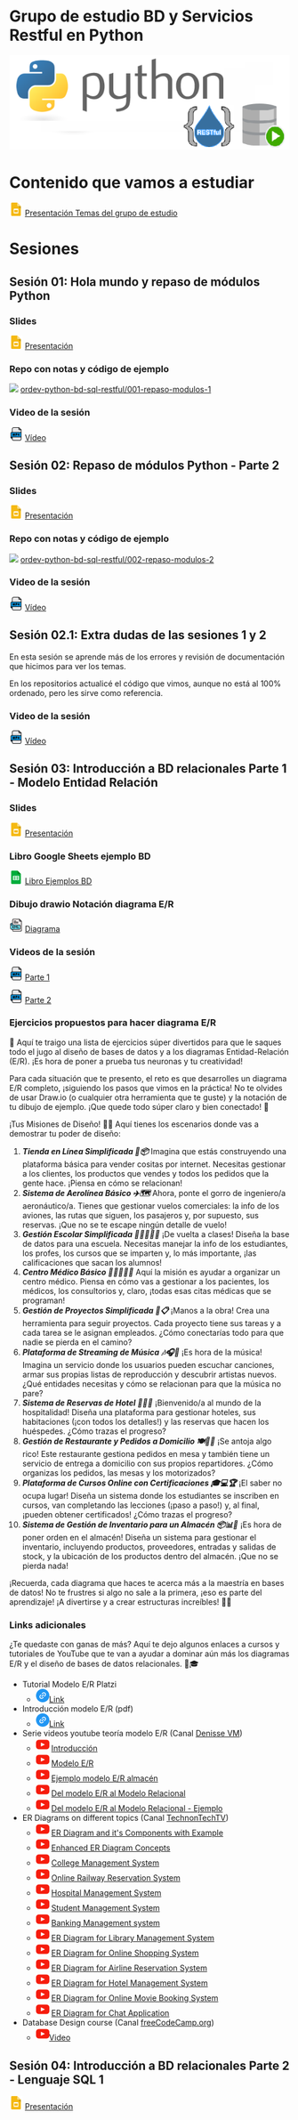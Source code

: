 # Grupo de estudio BD y Servicios Restful en Python

![](./img/logo.png)

# Contenido que vamos a estudiar

![](./img/slides_icon.png) [Presentación Temas del grupo de estudio](https://docs.google.com/presentation/d/1SEisiShJnT6mIKS3UhYhbg3EUdGu0F_Km-1nYkAIreg/edit?usp=drive_link)

# Sesiones

## Sesión 01: Hola mundo y repaso de módulos Python

### Slides

![](./img/slides_icon.png) [Presentación](https://docs.google.com/presentation/d/1RT8x815My8LgtLI68cLRwDvDV0M6MoSAvsAoS0iyw8U/edit?usp=drive_link)

### Repo con notas y código de ejemplo

![](./img/github.png) [ordev-python-bd-sql-restful/001-repaso-modulos-1](https://github.com/ordev-python-bd-sql-restful/001-repaso-modulos-1)

### Video de la sesión

![](./img/mp4_file_icon.png) [Vídeo](https://drive.google.com/file/d/1vZmrxmNBCkX9ChccSs61QL33UMdpZfX7/view?usp=drive_link)

## Sesión 02: Repaso de módulos Python - Parte 2

### Slides

![](./img/slides_icon.png) [Presentación](https://docs.google.com/presentation/d/12u5MsXCl7Es19l8AzzDAsxHPApaLXZprcn4tVywq-Bc/edit?usp=drive_link)

### Repo con notas y código de ejemplo

![](./img/github.png) [ordev-python-bd-sql-restful/002-repaso-modulos-2](https://github.com/ordev-python-bd-sql-restful/002-repaso-modulos-2
)

### Video de la sesión

![](./img/mp4_file_icon.png) [Vídeo](https://drive.google.com/file/d/1oCE84KeFUQZYoBW__WIoVkJEWxHMZuci/view?usp=drive_link)

## Sesión 02.1: Extra dudas de las sesiones 1 y 2

En esta sesión se aprende más de los errores y revisión de documentación que hicimos para ver los temas.

En los repositorios actualicé el código que vimos, aunque no está al 100% ordenado, pero les sirve como referencia.

### Video de la sesión  

![](./img/mp4_file_icon.png) [Vídeo](https://drive.google.com/file/d/1XeAzb-3JAqY9n-0JS9mvW6AByzY3oKkT/view?usp=drive_links)

## Sesión 03: Introducción a BD relacionales Parte 1 - Modelo Entidad Relación

### Slides

![](./img/slides_icon.png) [Presentación](https://docs.google.com/presentation/d/1lcbN3qRjeEUqlrVDs2O_jd0XP1__hUskn6Bga8mNcuc/edit?usp=drive_link)


### Libro Google Sheets ejemplo BD

![](./img/google-sheets.png) [Libro Ejemplos BD](https://docs.google.com/spreadsheets/d/1DRgRMSruw5Wz-XnXNGayGbaArSWohrGmFjzh4QXbs5k/edit?usp=drive_link)

### Dibujo drawio Notación diagrama E/R

![](./img/xml.png) [Diagrama](https://drive.google.com/file/d/1Qgod82o_eRyTkFXsYJkEMmstob3tYFIC/view?usp=drive_link)


### Videos de la sesión

![](./img/mp4_file_icon.png) [Parte 1](https://drive.google.com/file/d/1XKswtPM9jh7nrAH_uJuYXG8y47Xwgdof/view?usp=drive_link)

![](./img/mp4_file_icon.png) [Parte 2](https://drive.google.com/file/d/1y_Pir-_vRjnkIftNR7lNsUFg72AV2iC0/view?usp=drive_link)

### Ejercicios propuestos para hacer diagrama E/R

👋 Aquí te traigo una lista de ejercicios súper divertidos para que le saques todo el jugo al diseño de bases de datos y a los diagramas Entidad-Relación (E/R). ¡Es hora de poner a prueba tus neuronas y tu creatividad!

Para cada situación que te presento, el reto es que desarrolles un diagrama E/R completo, ¡siguiendo los pasos que vimos en la práctica! No te olvides de usar Draw.io (o cualquier otra herramienta que te guste) y la notación de tu dibujo de ejemplo. ¡Que quede todo súper claro y bien conectado! 🔗

¡Tus Misiones de Diseño! 🚀📜
Aquí tienes los escenarios donde vas a demostrar tu poder de diseño:

1. ***Tienda en Línea Simplificada 🛒📦***
Imagina que estás construyendo una plataforma básica para vender cositas por internet. Necesitas gestionar a los clientes, los productos que vendes y todos los pedidos que la gente hace. ¡Piensa en cómo se relacionan!
2. ***Sistema de Aerolínea Básico ✈️🗺️***
Ahora, ponte el gorro de ingeniero/a aeronáutico/a. Tienes que gestionar vuelos comerciales: la info de los aviones, las rutas que siguen, los pasajeros y, por supuesto, sus reservas. ¡Que no se te escape ningún detalle de vuelo!
3. ***Gestión Escolar Simplificada 🏫👨‍🎓👩‍🏫***
¡De vuelta a clases! Diseña la base de datos para una escuela. Necesitas manejar la info de los estudiantes, los profes, los cursos que se imparten y, lo más importante, ¡las calificaciones que sacan los alumnos!
4. ***Centro Médico Básico 🏥👩‍⚕️👨‍⚕️***
Aquí la misión es ayudar a organizar un centro médico. Piensa en cómo vas a gestionar a los pacientes, los médicos, los consultorios y, claro, ¡todas esas citas médicas que se programan!
5. ***Gestión de Proyectos Simplificada 🚧📋***
¡Manos a la obra! Crea una herramienta para seguir proyectos. Cada proyecto tiene sus tareas y a cada tarea se le asignan empleados. ¿Cómo conectarías todo para que nadie se pierda en el camino?
6. ***Plataforma de Streaming de Música 🎶🎧🎤***
¡Es hora de la música! Imagina un servicio donde los usuarios pueden escuchar canciones, armar sus propias listas de reproducción y descubrir artistas nuevos. ¿Qué entidades necesitas y cómo se relacionan para que la música no pare?
7. ***Sistema de Reservas de Hotel 🏨🛌🔑***
¡Bienvenido/a al mundo de la hospitalidad! Diseña una plataforma para gestionar hoteles, sus habitaciones (¡con todos los detalles!) y las reservas que hacen los huéspedes. ¿Cómo trazas el progreso?
8. ***Gestión de Restaurante y Pedidos a Domicilio 🍽️🛵💨***
¡Se antoja algo rico! Este restaurante gestiona pedidos en mesa y también tiene un servicio de entrega a domicilio con sus propios repartidores. ¿Cómo organizas los pedidos, las mesas y los motorizados?
9. ***Plataforma de Cursos Online con Certificaciones 🎓💻🏆***
¡El saber no ocupa lugar! Diseña un sistema donde los estudiantes se inscriben en cursos, van completando las lecciones (¡paso a paso!) y, al final, ¡pueden obtener certificados! ¿Cómo trazas el progreso?
10. ***Sistema de Gestión de Inventario para un Almacén 📦📊🚛***
¡Es hora de poner orden en el almacén! Diseña un sistema para gestionar el inventario, incluyendo productos, proveedores, entradas y salidas de stock, y la ubicación de los productos dentro del almacén. ¡Que no se pierda nada!

¡Recuerda, cada diagrama que haces te acerca más a la maestría en bases de datos! No te frustres si algo no sale a la primera, ¡eso es parte del aprendizaje! ¡A divertirse y a crear estructuras increíbles! 💪🤓

### Links adicionales

¿Te quedaste con ganas de más? Aquí te dejo algunos enlaces a cursos y tutoriales de YouTube que te van a ayudar a dominar aún más los diagramas E/R y el diseño de bases de datos relacionales. 🚀🎓

- Tutorial Modelo E/R Platzi
  - ![](./img/link.png)[Link](https://platzi.com/tutoriales/1566-fundamentos-db/9341-diagramas-entidad-relacion-er/) 
- Introducción modelo E/R (pdf)
  - ![](./img/link.png)[Link](https://cursos.aiu.edu/Base%20de%20Datos/pdf/Tema%203.pdf) 
- Serie videos youtube teoría modelo E/R (Canal [Denisse VM](https://www.youtube.com/@Denisse-VM))
  - ![](./img/youtube.png) [Introducción](https://youtu.be/k7KVdlAUZWU)
  - ![](./img/youtube.png) [Modelo E/R](https://youtu.be/68nnQu4_fGU)
  - ![](./img/youtube.png) [Ejemplo modelo E/R almacén](https://youtu.be/-JcI1pkYnmI)
  - ![](./img/youtube.png) [Del modelo E/R al Modelo Relacional](https://youtu.be/_bI5CUOtWEg)
  - ![](./img/youtube.png) [Del modelo E/R al Modelo Relacional - Ejemplo](https://youtu.be/JxPg7UPj87Q)   
- ER Diagrams on different topics (Canal [TechnonTechTV](https://www.youtube.com/@TechnonTechTV))
  - ![](./img/youtube.png) [ER Diagram and it's Components with Example](https://youtu.be/kMB3l-FKQAw?si=HFxZ3aTKSO5CUAhs)
  - ![](./img/youtube.png) [Enhanced ER Diagram Concepts](https://youtu.be/YiMpUhZ92JE?si=sZooEu9u4fJcq3cr)
  - ![](./img/youtube.png) [College Management System ](https://youtu.be/aoQn5gyBmRY?si=oO6fnxO5E2T2iVQ5)
  - ![](./img/youtube.png) [Online Railway Reservation System](https://youtu.be/ma8V3QPnQ0E?si=hV_pe7lbnvjBdDhI)
  - ![](./img/youtube.png) [Hospital Management System](https://youtu.be/u2TamhmHrvg?si=PasvppWBQbAIqfQ6)
  - ![](./img/youtube.png) [Student Management System](https://youtu.be/4CCkQBn5Fwc?si=z2IIb9UGsi4Mn5-v)
  - ![](./img/youtube.png) [Banking Management system](https://youtu.be/RVyCJXn--jY?si=t02kDud0UnHMxtdx)
  - ![](./img/youtube.png) [ER Diagram for Library Management System](https://youtu.be/OXpvOx5KjhQ?si=3qGMozWwPIWv0u8s)
  - ![](./img/youtube.png) [ER Diagram for Online Shopping System](https://youtu.be/OPD5JPQdvv4?si=XsosGXsk9d22FH0L)
  - ![](./img/youtube.png) [ER Diagram for Airline Reservation System](https://youtu.be/FcC8zhtOaSg?si=V-5ibZhLZr4_edaZ)
  - ![](./img/youtube.png) [ER Diagram for Hotel Management System](https://youtu.be/inoV7qom05I?si=yoX5BK2ukTd4rrQa)
  - ![](./img/youtube.png) [ER Diagram for Online Movie Booking System](https://youtu.be/o7ZcrZ-N5Gw?si=if7J1SkPIunvdVs-)
  - ![](./img/youtube.png) [ER Diagram for Chat Application](https://youtu.be/7foWprBIb3w?si=D6arGUB-huX2dJby)
- Database Design course (Canal [freeCodeCamp.org](https://www.youtube.com/@freecodecamp))
  - ![](./img/youtube.png)[Video](https://youtu.be/ztHopE5Wnpc?si=9X9X5VPjOuwc2TYY)


## Sesión 04: Introducción a BD relacionales Parte 2 - Lenguaje SQL 1

![](./img/slides_icon.png) [Presentación](https://docs.google.com/presentation/d/1Jk7lqKvJqGhy8-ZOd-tYmLw1vdVDaEq1PV9G-R3sGrI/edit?usp=drive_link)

